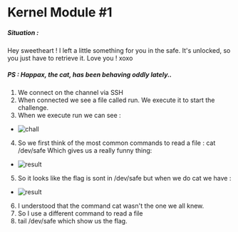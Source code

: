 # Kernel Module #1

##### Situation :
Hey sweetheart !
I left a little something for you in the safe.
It's unlocked, so you just have to retrieve it.
Love you ! xoxo
##### PS : Happax, the cat, has been behaving oddly lately..
1. We connect on the channel via SSH
2. When connected we see a file called run. We execute it to start the challenge.
3. When we execute run we can see :
* ![chall](https://github.com/C0R4Y4/image/blob/main/unknown2.png)
4. So we first think of the most common commands to read a file : cat /dev/safe
Which gives us a really funny thing:
* ![result](https://github.com/C0R4Y4/image/blob/main/cat.png) 
5. So it looks like the flag is sont in /dev/safe but when we do cat we have :
* ![result](https://github.com/C0R4Y4/image/blob/main/cat.png)
6. I understood that the command cat wasn't the one we all knew.
7. So I use a different command to read a file
8. tail /dev/safe which show us the flag.
